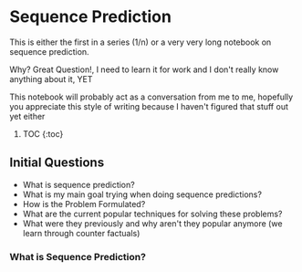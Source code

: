 # Sequence Prediction 



This is either the first in a series (1/n) or a very very long notebook on sequence prediction. 

Why? Great Question!, I need to learn it for work and I don't really know anything about it, YET

This notebook will probably act as a conversation from me to me, hopefully you appreciate this style of writing because I haven't figured that stuff out yet either

1. TOC
{:toc}

## Initial Questions

* What is sequence prediction?
* What is my main goal trying when doing sequence predictions?
* How is the Problem Formulated?
* What are the current popular techniques for solving these problems?
* What were they previously and why aren't they popular anymore (we learn through counter factuals)

### What is Sequence Prediction?

